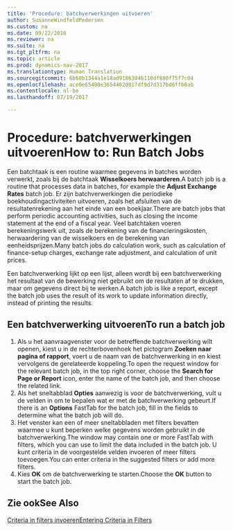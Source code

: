 ```yaml
---
title: 'Procedure: batchverwerkingen uitvoeren'
author: SusanneWindfeldPedersen
ms.custom: na
ms.date: 09/22/2016
ms.reviewer: na
ms.suite: na
ms.tgt_pltfrm: na
ms.topic: article
ms.prod: dynamics-nav-2017
ms.translationtype: Human Translation
ms.sourcegitcommit: 6b60b1344a1e18ad91863046110df880f75f7c04
ms.openlocfilehash: ace0e65400e3654482d817df9d7d317bd6ffb8ab
ms.contentlocale: nl-be
ms.lasthandoff: 07/19/2017

---
```


# <a name="how-to-run-batch-jobs"></a><span data-ttu-id="f3bde-102">Procedure: batchverwerkingen uitvoeren</span><span class="sxs-lookup"><span data-stu-id="f3bde-102">How to: Run Batch Jobs</span></span>
<span data-ttu-id="f3bde-103">Een batchtaak is een routine waarmee gegevens in batches worden verwerkt, zoals bij de batchtaak **Wisselkoers herwaarderen**.</span><span class="sxs-lookup"><span data-stu-id="f3bde-103">A batch job is a routine that processes data in batches, for example the **Adjust Exchange Rates** batch job.</span></span> <span data-ttu-id="f3bde-104">Er zijn batchverwerkingen die periodieke boekhoudingactiviteiten uitvoeren, zoals het afsluiten van de resultatenrekening aan het einde van een boekjaar.</span><span class="sxs-lookup"><span data-stu-id="f3bde-104">There are batch jobs that perform periodic accounting activities, such as closing the income statement at the end of a fiscal year.</span></span> <span data-ttu-id="f3bde-105">Veel batchtaken voeren berekeningswerk uit, zoals de berekening van de financieringskosten, herwaardering van de wisselkoers en de berekening van eenheidsprijzen.</span><span class="sxs-lookup"><span data-stu-id="f3bde-105">Many batch jobs do calculation work, such as calculation of finance-setup charges, exchange rate adjustment, and calculation of unit prices.</span></span>

<span data-ttu-id="f3bde-106">Een batchverwerking lijkt op een lijst, alleen wordt bij een batchverwerking het resultaat van de bewerking niet gebruikt om de resultaten af te drukken, maar om gegevens direct bij te werken.</span><span class="sxs-lookup"><span data-stu-id="f3bde-106">A batch job is like a report, except the batch job uses the result of its work to update information directly, instead of printing the results.</span></span>

## <a name="to-run-a-batch-job"></a><span data-ttu-id="f3bde-107">Een batchverwerking uitvoeren</span><span class="sxs-lookup"><span data-stu-id="f3bde-107">To run a batch job</span></span>
1. <span data-ttu-id="f3bde-108">Als u het aanvraagvenster voor de betreffende batchverwerking wilt openen, kiest u in de rechterbovenhoek het pictogram **Zoeken naar pagina of rapport**, voert u de naam van de batchverwerking in en kiest vervolgens de gerelateerde koppeling.</span><span class="sxs-lookup"><span data-stu-id="f3bde-108">To open the request window for the relevant batch job, in the top right corner, choose the **Search for Page or Report** icon, enter the name of the batch job, and then choose the related link.</span></span>
2. <span data-ttu-id="f3bde-109">Als het sneltabblad **Opties** aanwezig is voor de batchverwerking, vult u de velden in om te bepalen wat er met de batchverwerking gebeurt.</span><span class="sxs-lookup"><span data-stu-id="f3bde-109">If there is an **Options** FastTab for the batch job, fill in the fields to determine what the batch job will do.</span></span>
3. <span data-ttu-id="f3bde-110">Het venster kan een of meer sneltabbladen met filters bevatten waarmee u kunt beperken welke gegevens worden gebruikt in de batchverwerking.</span><span class="sxs-lookup"><span data-stu-id="f3bde-110">The window may contain one or more FastTab with filters, which you can use to limit the data included in the batch job.</span></span> <span data-ttu-id="f3bde-111">U kunt criteria in de voorgestelde velden invoeren of meer filters toevoegen.</span><span class="sxs-lookup"><span data-stu-id="f3bde-111">You can enter criteria in the suggested filters or add more filters.</span></span>
4. <span data-ttu-id="f3bde-112">Kies **OK** om de batchverwerking te starten.</span><span class="sxs-lookup"><span data-stu-id="f3bde-112">Choose the **OK** button to start the batch job.</span></span>

## <a name="see-also"></a><span data-ttu-id="f3bde-113">Zie ook</span><span class="sxs-lookup"><span data-stu-id="f3bde-113">See Also</span></span>
[<span data-ttu-id="f3bde-114">Criteria in filters invoeren</span><span class="sxs-lookup"><span data-stu-id="f3bde-114">Entering Criteria in Filters</span></span>](ui-enter-criteria-filters.md)

